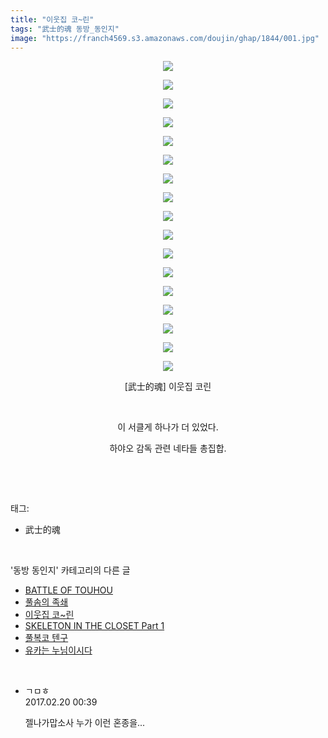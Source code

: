 ```yaml
---
title: "이웃집 코~린"
tags: "武士的魂 동방_동인지"
image: "https://franch4569.s3.amazonaws.com/doujin/ghap/1844/001.jpg"
---
```

<div class="article">
<p style="text-align: center; clear: none; float: none;"><img src="{{ site.imgserver2 }}/ghap/1844/001.jpg"/></p>
<p style="text-align: center; clear: none; float: none;"><img src="{{ site.imgserver2 }}/ghap/1844/002.jpg"/></p>
<p style="text-align: center; clear: none; float: none;"><img src="{{ site.imgserver2 }}/ghap/1844/003.jpg"/></p>
<p style="text-align: center; clear: none; float: none;"><img src="{{ site.imgserver2 }}/ghap/1844/004.jpg"/></p>
<p style="text-align: center; clear: none; float: none;"><img src="{{ site.imgserver2 }}/ghap/1844/005.jpg"/></p>
<p style="text-align: center; clear: none; float: none;"><img src="{{ site.imgserver2 }}/ghap/1844/006.jpg"/></p>
<p style="text-align: center; clear: none; float: none;"><img src="{{ site.imgserver2 }}/ghap/1844/007.jpg"/></p>
<p style="text-align: center; clear: none; float: none;"><img src="{{ site.imgserver2 }}/ghap/1844/008.jpg"/></p>
<p style="text-align: center; clear: none; float: none;"><img src="{{ site.imgserver2 }}/ghap/1844/009.jpg"/></p>
<p style="text-align: center; clear: none; float: none;"><img src="{{ site.imgserver2 }}/ghap/1844/010.jpg"/></p>
<p style="text-align: center; clear: none; float: none;"><img src="{{ site.imgserver2 }}/ghap/1844/011.jpg"/></p>
<p style="text-align: center; clear: none; float: none;"><img src="{{ site.imgserver2 }}/ghap/1844/012.jpg"/></p>
<p style="text-align: center; clear: none; float: none;"><img src="{{ site.imgserver2 }}/ghap/1844/013.jpg"/></p>
<p style="text-align: center; clear: none; float: none;"><img src="{{ site.imgserver2 }}/ghap/1844/014.jpg"/></p>
<p style="text-align: center; clear: none; float: none;"><img src="{{ site.imgserver2 }}/ghap/1844/015.jpg"/></p>
<p style="text-align: center; clear: none; float: none;"><img src="{{ site.imgserver2 }}/ghap/1844/016.jpg"/></p>
<p style="text-align: center; clear: none; float: none;"><img src="{{ site.imgserver2 }}/ghap/1844/017.jpg"/></p>
<p style="text-align: center; clear: none; float: none;">[武士的魂] 이웃집 코린</p>
<p style="text-align: center; clear: none; float: none;"><br/></p>
<p style="text-align: center; clear: none; float: none;">이 서클게 하나가 더 있었다.</p>
<p style="text-align: center; clear: none; float: none;">하야오 감독 관련 네타들 총집합.</p>
<p><br/></p>
</div><br/>
<div class="tagTrail">
<p>태그: </p>
<ul>
<li>武士的魂</li>
</ul>
</div><br/>
<div class="another">
<p>'동방 동인지' 카테고리의 다른 글</p>
<ul>
<li><a href="/ghap_1846">BATTLE OF TOUHOU</a></li>
<li><a href="/ghap_1845">풀솜의 족쇄</a></li>
<li><a href="/ghap_1844">이웃집 코~린</a></li>
<li><a href="/ghap_1843">SKELETON IN THE CLOSET Part 1</a></li>
<li><a href="/ghap_1842">풀복코 텐구</a></li>
<li><a href="/ghap_1841">유카는 누님이시다</a></li>
</ul>
</div><br/>
<div class="cb_module cb_fluid">
<div class="cb_wrt cb_profile">
<div class="comment">
<ul>
<li class="cb_thumb_off" id="comment14919556">
<div class="cb_comment_area">
<div class="cb_info_area">
<div class="cb_section">
<span class="cb_nick_name">ㄱㅁㅎ</span>
</div>
<div class="cb_section">
<span class="cb_date">2017.02.20 00:39 </span>
</div>
</div>
<div class="cb_dsc_comment">
<p class="cb_dsc">
											젤나가맙소사 누가 이런 혼종을...
										</p>
</div>
</div></li>
</ul>
</div>
</div><!-- commentList close -->
</div><br/>
